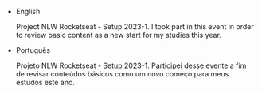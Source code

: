 - English

  Project NLW Rocketseat - Setup 2023-1. I took part in this event in order to review basic content as a new start for my studies this year.

- Português

  Projeto NLW Rocketseat - Setup 2023-1. Participei desse evente a fim de revisar conteúdos básicos como um novo começo para meus estudos este ano.
